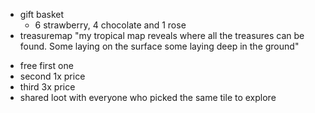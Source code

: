 * gift basket
  * 6 strawberry, 4 chocolate and 1 rose
* treasuremap 
"my tropical map reveals where all the treasures can be found. Some laying on the surface some laying deep in the ground"
- free first one
- second 1x price
- third 3x price
- shared loot with everyone who picked the same tile to explore